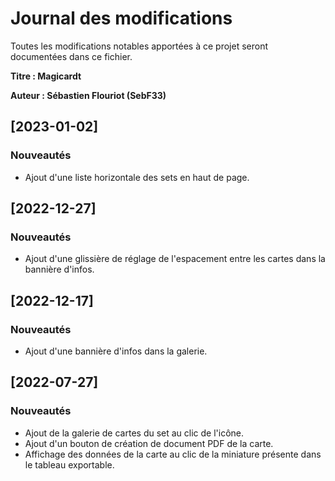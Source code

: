
# Journal des modifications
Toutes les modifications notables apportées à ce projet seront documentées dans ce fichier.

**Titre : Magicardt**

**Auteur : Sébastien Flouriot (SebF33)**

## [2023-01-02]

### Nouveautés
- Ajout d'une liste horizontale des sets en haut de page.

## [2022-12-27]

### Nouveautés
- Ajout d'une glissière de réglage de l'espacement entre les cartes dans la bannière d'infos.

## [2022-12-17]

### Nouveautés
- Ajout d'une bannière d'infos dans la galerie.

## [2022-07-27]

### Nouveautés
- Ajout de la galerie de cartes du set au clic de l'icône.
- Ajout d'un bouton de création de document PDF de la carte.
- Affichage des données de la carte au clic de la miniature présente dans le tableau exportable.